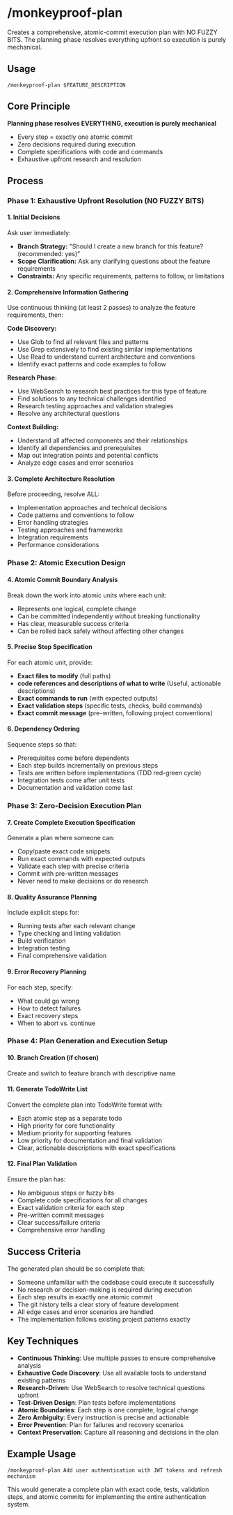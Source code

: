 # /monkeyproof-plan

Creates a comprehensive, atomic-commit execution plan with NO FUZZY BITS. The planning phase resolves everything upfront so execution is purely mechanical.

## Usage
```
/monkeyproof-plan $FEATURE_DESCRIPTION
```

## Core Principle
**Planning phase resolves EVERYTHING, execution is purely mechanical**
- Every step = exactly one atomic commit
- Zero decisions required during execution
- Complete specifications with code and commands
- Exhaustive upfront research and resolution

## Process

### Phase 1: Exhaustive Upfront Resolution (NO FUZZY BITS)

#### 1. Initial Decisions
Ask user immediately:
- **Branch Strategy:** "Should I create a new branch for this feature? (recommended: yes)"
- **Scope Clarification:** Ask any clarifying questions about the feature requirements
- **Constraints:** Any specific requirements, patterns to follow, or limitations

#### 2. Comprehensive Information Gathering
Use continuous thinking (at least 2 passes) to analyze the feature requirements, then:

**Code Discovery:**
- Use Glob to find all relevant files and patterns
- Use Grep extensively to find existing similar implementations
- Use Read to understand current architecture and conventions
- Identify exact patterns and code examples to follow

**Research Phase:**
- Use WebSearch to research best practices for this type of feature
- Find solutions to any technical challenges identified
- Research testing approaches and validation strategies
- Resolve any architectural questions

**Context Building:**
- Understand all affected components and their relationships
- Identify all dependencies and prerequisites
- Map out integration points and potential conflicts
- Analyze edge cases and error scenarios

#### 3. Complete Architecture Resolution
Before proceeding, resolve ALL:
- Implementation approaches and technical decisions
- Code patterns and conventions to follow
- Error handling strategies
- Testing approaches and frameworks
- Integration requirements
- Performance considerations

### Phase 2: Atomic Execution Design

#### 4. Atomic Commit Boundary Analysis
Break down the work into atomic units where each unit:
- Represents one logical, complete change
- Can be committed independently without breaking functionality
- Has clear, measurable success criteria
- Can be rolled back safely without affecting other changes

#### 5. Precise Step Specification
For each atomic unit, provide:
- **Exact files to modify** (full paths)
- **code references and descriptions of what to write** (Useful, actionable descriptions)
- **Exact commands to run** (with expected outputs)
- **Exact validation steps** (specific tests, checks, build commands)
- **Exact commit message** (pre-written, following project conventions)

#### 6. Dependency Ordering
Sequence steps so that:
- Prerequisites come before dependents
- Each step builds incrementally on previous steps
- Tests are written before implementations (TDD red-green cycle)
- Integration tests come after unit tests
- Documentation and validation come last

### Phase 3: Zero-Decision Execution Plan

#### 7. Create Complete Execution Specification
Generate a plan where someone can:
- Copy/paste exact code snippets
- Run exact commands with expected outputs
- Validate each step with precise criteria
- Commit with pre-written messages
- Never need to make decisions or do research

#### 8. Quality Assurance Planning
Include explicit steps for:
- Running tests after each relevant change
- Type checking and linting validation
- Build verification
- Integration testing
- Final comprehensive validation

#### 9. Error Recovery Planning
For each step, specify:
- What could go wrong
- How to detect failures
- Exact recovery steps
- When to abort vs. continue

### Phase 4: Plan Generation and Execution Setup

#### 10. Branch Creation (if chosen)
Create and switch to feature branch with descriptive name

#### 11. Generate TodoWrite List
Convert the complete plan into TodoWrite format with:
- Each atomic step as a separate todo
- High priority for core functionality
- Medium priority for supporting features  
- Low priority for documentation and final validation
- Clear, actionable descriptions with exact specifications

#### 12. Final Plan Validation
Ensure the plan has:
- No ambiguous steps or fuzzy bits
- Complete code specifications for all changes
- Exact validation criteria for each step
- Pre-written commit messages
- Clear success/failure criteria
- Comprehensive error handling

## Success Criteria

The generated plan should be so complete that:
- Someone unfamiliar with the codebase could execute it successfully
- No research or decision-making is required during execution
- Each step results in exactly one atomic commit
- The git history tells a clear story of feature development
- All edge cases and error scenarios are handled
- The implementation follows existing project patterns exactly

## Key Techniques

- **Continuous Thinking**: Use multiple passes to ensure comprehensive analysis
- **Exhaustive Code Discovery**: Use all available tools to understand existing patterns
- **Research-Driven**: Use WebSearch to resolve technical questions upfront
- **Test-Driven Design**: Plan tests before implementations
- **Atomic Boundaries**: Each step is one complete, logical change
- **Zero Ambiguity**: Every instruction is precise and actionable
- **Error Prevention**: Plan for failures and recovery scenarios
- **Context Preservation**: Capture all reasoning and decisions in the plan

## Example Usage

```
/monkeyproof-plan Add user authentication with JWT tokens and refresh mechanism
```

This would generate a complete plan with exact code, tests, validation steps, and atomic commits for implementing the entire authentication system.